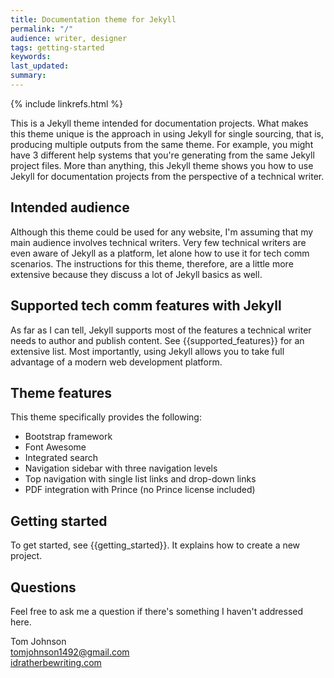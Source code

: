 ```yaml
---
title: Documentation theme for Jekyll
permalink: "/"
audience: writer, designer
tags: getting-started
keywords: 
last_updated: 
summary: 
---
```

{% include linkrefs.html %} 

This is a Jekyll theme intended for documentation projects. What makes this theme unique is the approach in using Jekyll for single sourcing, that is, producing multiple outputs from the same theme. For example, you might have 3 different help systems that you're generating from the same Jekyll project files. More than anything, this Jekyll theme shows you how to use Jekyll for documentation projects from the perspective of a technical writer. 

## Intended audience

Although this theme could be used for any website, I'm assuming that my main audience involves technical writers. Very few technical writers are even aware of Jekyll as a platform, let alone how to use it for tech comm scenarios. The instructions for this theme, therefore, are a little more extensive because they discuss a lot of Jekyll basics as well.

## Supported tech comm features with Jekyll

As far as I can tell, Jekyll supports most of the features a technical writer needs to author and publish content. See {{supported_features}} for an extensive list. Most importantly, using Jekyll allows you to take full advantage of a modern web development platform. 

## Theme features

This theme specifically provides the following:

* Bootstrap framework
* Font Awesome
* Integrated search
* Navigation sidebar with three navigation levels
* Top navigation with single list links and drop-down links
* PDF integration with Prince (no Prince license included)

## Getting started

To get started, see {{getting_started}}. It explains how to create a new project.

## Questions


Feel free to ask me a question if there's something I haven't addressed here. 

Tom Johnson <br /><a href="mailto:">tomjohnson1492@gmail.com</a><br />[idratherbewriting.com](http://idratherbewriting.com)


























